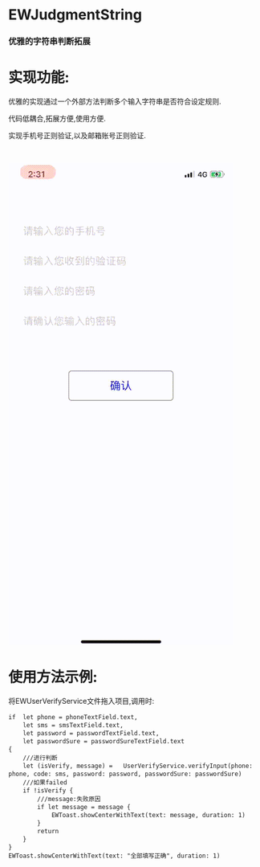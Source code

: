 # EWJudgmentString
<h3>优雅的字符串判断拓展</h3>

# 实现功能:

优雅的实现通过一个外部方法判断多个输入字符串是否符合设定规则.

代码低耦合,拓展方便,使用方便.

实现手机号正则验证,以及邮箱账号正则验证.

<br>

![效果图预览](https://github.com/WangLiquan/EWJudgmentString/raw/master/images/demonstration.gif)

# 使用方法示例:
将EWUserVerifyService文件拖入项目,调用时:
```
if  let phone = phoneTextField.text,
    let sms = smsTextField.text,
    let password = passwordTextField.text,
    let passwordSure = passwordSureTextField.text
{
    ///进行判断
    let (isVerify, message) =   UserVerifyService.verifyInput(phone: phone, code: sms, password: password, passwordSure: passwordSure)
    ///如果failed
    if !isVerify {
        ///message:失败原因
        if let message = message {
            EWToast.showCenterWithText(text: message, duration: 1)
        }
        return
    }
}
EWToast.showCenterWithText(text: "全部填写正确", duration: 1)
```
